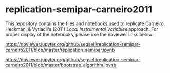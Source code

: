 # replication-semipar-carneiro2011

This repository contains the files and notebooks used to replicate Carneiro, Heckman, & Vytlacil's (2011) *Local Instrumental Variables* approach.
For proper display of the notebooks, please use the nbviewer links below:

https://nbviewer.jupyter.org/github/segsell/replication-semipar-carneiro2011/blob/master/replication_semipar.ipynb

https://nbviewer.jupyter.org/github/segsell/replication-semipar-carneiro2011/blob/master/bootstrap_algorithm.ipynb
